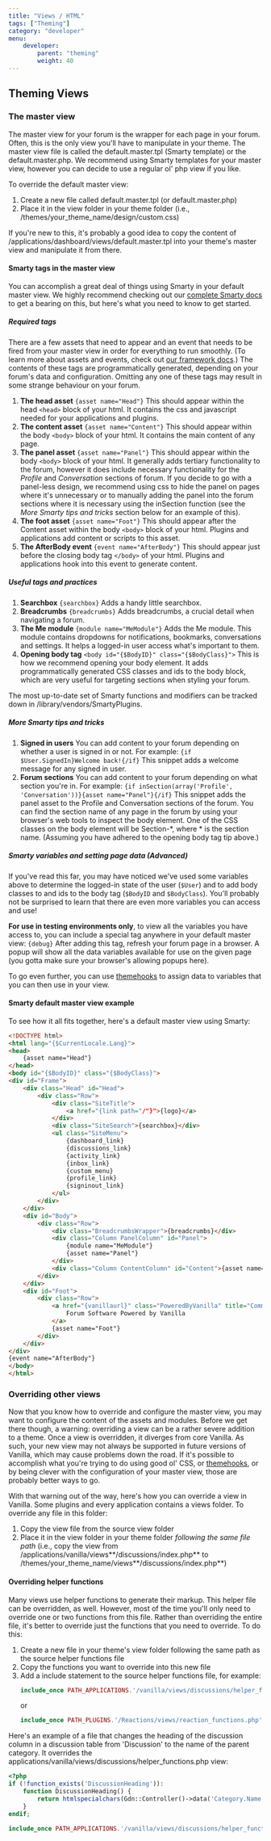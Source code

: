 ```yaml
---
title: "Views / HTML"
tags: ["Theming"]
category: "developer"
menu:
    developer:
        parent: "theming"
        weight: 40
---
```


## Theming Views

### The master view

The master view for your forum is the wrapper for each page in your forum. Often, this is the only view you'll have to manipulate in your theme. The master view file is called the default.master.tpl (Smarty template) or the default.master.php. We recommend using Smarty templates for your master view, however you can decide to use a regular ol' php view if you like.

To override the default master view:

1. Create a new file called default.master.tpl (or default.master.php)
2. Place it in the view folder in your theme folder (i.e., /themes/your_theme_name/design/custom.css)

If you're new to this, it's probably a good idea to copy the content of /applications/dashboard/views/default.master.tpl into your theme's master view and manipulate it from there.

#### Smarty tags in the master view

You can accomplish a great deal of things using Smarty in your default master view. We highly recommend checking out our [complete Smarty docs](/theming/smarty) to get a bearing on this, but here's what you need to know to get started.

##### Required tags

There are a few assets that need to appear and an event that needs to be fired from your master view in order for everything to run smoothly. (To learn more about assets and events, check out [our framework docs](/developer/framework).) The contents of these tags are programmatically generated, depending on your forum's data and configuration. Omitting any one of these tags may result in some strange behaviour on your forum.

1. **The head asset** `{asset name="Head"}` This should appear within the head `<head>` block of your html. It contains the css and javascript needed for your applications and plugins.
2. **The content asset** `{asset name="Content"}` This should appear within the body `<body>` block of your html. It contains the main content of any page.
3. **The panel asset** `{asset name="Panel"}` This should appear within the body `<body>` block of your html. It generally adds tertiary functionality to the forum, however it does include necessary functionality for the *Profile* and *Conversation* sections of forum. If you decide to go with a panel-less design, we recommend using css to hide the panel on pages where it's unnecessary or to manually adding the panel into the forum sections where it is necessary using the inSection function (see the *More Smarty tips and tricks* section below for an example of this).
4. **The foot asset** `{asset name="Foot"}` This should appear after the Content asset within the body `<body>` block of your html. Plugins and applications add content or scripts to this asset.
5. **The AfterBody event** `{event name="AfterBody"}` This should appear just before the closing body tag `</body>` of your html. Plugins and applications hook into this event to generate content.

##### Useful tags and practices

1. **Searchbox** `{searchbox}` Adds a handy little searchbox.
2. **Breadcrumbs** `{breadcrumbs}` Adds breadcrumbs, a crucial detail when navigating a forum.
3. **The Me module** `{module name="MeModule"}` Adds the Me module. This module contains dropdowns for notifications, bookmarks, conversations and settings. It helps a logged-in user access what's important to them.
4. **Opening body tag** `<body id="{$BodyID}" class="{$BodyClass}">` This is how we recommend opening your body element. It adds programmatically generated CSS classes and ids to the body block, which are very useful for targeting sections when styling your forum.

The most up-to-date set of Smarty functions and modifiers can be tracked down in /library/vendors/SmartyPlugins.

##### More Smarty tips and tricks

1. **Signed in users** You can add content to your forum depending on whether a user is signed in or not. For example: `{if $User.SignedIn}Welcome back!{/if}` This  snippet adds a welcome message for any signed in user.
2. **Forum sections** You can add content to your forum depending on what section you're in. For example: `{if inSection(array('Profile', 'Conversation'))}{asset name="Panel"}{/if}` This snippet adds the panel asset to the Profile and Conversation sections of the forum. You can find the section name of any page in the forum by using your browser's web tools to inspect the body element. One of the CSS classes on the body element will be Section-\*, where \* is the section name. (Assuming you have adhered to the opening body tag tip above.)

##### Smarty variables and setting page data (Advanced)

If you've read this far, you may have noticed we've used some variables above to determine the logged-in state of the user (`$User`) and to add body classes to and ids to the body tag (`$BodyID` and `$BodyClass`). You'll probably not be surprised to learn that there are even more variables you can access and use!

**For use in testing environments only**, to view all the variables you have access to, you can include a special tag anywhere in your default master view: `{debug}` After adding this tag, refresh your forum page in a browser. A popup will show all the data variables available for use on the given page (you gotta make sure your browser's allowing popups here).

To go even further, you can use [themehooks](/theming/hooks) to assign data to variables that you can then use in your view.

#### Smarty default master view example

To see how it all fits together, here's a default master view using Smarty:

```html
<!DOCTYPE html>
<html lang="{$CurrentLocale.Lang}">
<head>
    {asset name="Head"}
</head>
<body id="{$BodyID}" class="{$BodyClass}">
<div id="Frame">
    <div class="Head" id="Head">
        <div class="Row">
            <div class="SiteTitle">
                <a href="{link path="/"}">{logo}</a>
            </div>
            <div class="SiteSearch">{searchbox}</div>
            <ul class="SiteMenu">
                {dashboard_link}
                {discussions_link}
                {activity_link}
                {inbox_link}
                {custom_menu}
                {profile_link}
                {signinout_link}
            </ul>
        </div>
    </div>
    <div id="Body">
        <div class="Row">
            <div class="BreadcrumbsWrapper">{breadcrumbs}</div>
            <div class="Column PanelColumn" id="Panel">
                {module name="MeModule"}
                {asset name="Panel"}
            </div>
            <div class="Column ContentColumn" id="Content">{asset name="Content"}</div>
        </div>
    </div>
    <div id="Foot">
        <div class="Row">
            <a href="{vanillaurl}" class="PoweredByVanilla" title="Community Software by Vanilla Forums">
                Forum Software Powered by Vanilla
            </a>
            {asset name="Foot"}
        </div>
    </div>
</div>
{event name="AfterBody"}
</body>
</html>
```

### Overriding other views

Now that you know how to override and configure the master view, you may want to configure the content of the assets and modules. Before we get there though, a warning: overriding a view can be a rather severe addition to a theme. Once a view is overridden, it diverges from core Vanilla. As such, your new view may not always be supported in future versions of Vanilla, which may cause problems down the road. If it's possible to accomplish what you're trying to do using good ol' CSS, or [themehooks](/theming/themehooks), or by being clever with the configuration of your master view, those are probably better ways to go.

With that warning out of the way, here's how you can override a view in Vanilla. Some plugins and every application contains a views folder. To override any file in this folder:

1. Copy the view file from the source view folder
2. Place it in the view folder in your theme folder *following the same file path* (i.e., copy the view from /applications/vanilla/views**/discussions/index.php** to /themes/your_theme_name/views**/discussions/index.php**)

#### Overriding helper functions

Many views use helper functions to generate their markup. This helper file can be overridden, as well. However, most of the time you'll only need to override one or two functions from this file. Rather than overriding the entire file, it's better to override just the functions that you need to override. To do this:

1. Create a new file in your theme's view folder following the same path as the source helper functions file
2. Copy the functions you want to override into this new file
3. Add a include statement to the source helper functions file, for example:
    ```php
    include_once PATH_APPLICATIONS.'/vanilla/views/discussions/helper_functions.php';
    ```
    or
    ```php
    include_once PATH_PLUGINS.'/Reactions/views/reaction_functions.php';
    ```

Here's an example of a file that changes the heading of the discussion column in a discussion table from 'Discussion' to the name of the parent category. It overrides the applications/vanilla/views/discussions/helper_functions.php view:

```php
<?php
if (!function_exists('DiscussionHeading')):
    function DiscussionHeading() {
        return htmlspecialchars(Gdn::Controller()->data('Category.Name', T('Discussion')));
    }
endif;

include_once PATH_APPLICATIONS.'/vanilla/views/discussions/helper_functions.php';
```

